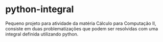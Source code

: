 # python-integral
Pequeno projeto para atividade da matéria Cálculo para Computação II, consiste em duas problematizações que podem ser resolvidas com uma integral definida utilizando python.
